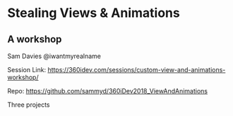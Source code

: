 # Stealing Views & Animations
## A workshop

Sam Davies
@iwantmyrealname

Session Link:
https://360idev.com/sessions/custom-view-and-animations-workshop/

Repo:
https://github.com/sammyd/360iDev2018_ViewAndAnimations

Three projects
